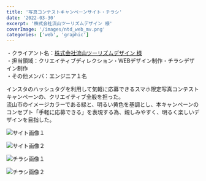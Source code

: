 ```yaml
---
title: '写真コンテストキャンペーンサイト・チラシ'
date: '2022-03-30'
excerpt: '株式会社流山ツーリズムデザイン 様'
coverImage: '/images/ntd_web_mv.png'
categories: ['web', 'graphic']
---
```


・クライアント名：[株式会社流山ツーリズムデザイン 様](https://photo-contest.ntd-event.com/)  
・担当領域：クリエイティブディレクション・WEBデザイン制作・チラシデザイン制作  
・その他メンバ：エンジニア１名 

インスタのハッシュタグを利用して気軽に応募できるスマホ限定写真コンテストキャンペーンの、クリエイティブ全般を担った。  
流山市のイメージカラーである緑と、明るい黄色を基調とし、本キャンペーンのコンセプト「手軽に応募できる」を表現する為、親しみやすく、明るく楽しいデザインを目指した。  

![サイト画像１](/images/ntd_web01.png)

![サイト画像２](/images/ntd_web02.png)

![チラシ画像１](/images/ntd_graphic01.png)

![チラシ画像２](/images/ntd_graphic02.png)
